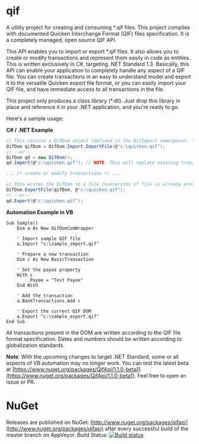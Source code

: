 # qif
A utility project for creating and consuming *.qif files. This project complies with documented Quicken Interchange Format (QIF) files specification. It is a completely managed, open source QIF API.

This API enables you to import or export *.qif files. It also allows you to create or modify transactions and represent them easily in code as entities. This is written exclusively in C#, targeting .NET Standard 1.3. Basically, this API can enable your application to completely handle any aspect of a QIF file. You can create transactions in an easy to understand model and export it to the versatile Quicken export file format, or you can easily import your QIF file, and have immediate access to all transactions in the file.

This project only produces a class library (*.dll). Just drop this library in place and reference it in your .NET application, and you're ready to go.

Here's a sample usage:

**C# / .NET Example**
```csharp
// This returns a QifDom object (defined in the QifImport namespace). The QifDom represents all transactions found in the QIF file.
QifDom qifDom = QifDom.Import.ImportFile(@"c:\quicken.qif");
// --or--
QifDom qd = new QifDom();
qd.Import(@"c:\quicken.qif"); // NOTE: This will replace existing transactions in the QifDom instance.

... /* create or modify transactions */ ...

// This writes the QifDom to a file (overwrites if file is already present).
QifDom.ExportFile(qifDom, @"c:\quicken.qif");
// --or--
qd.Export(@"c:\quicken.qif");
```

**Automation Example in VB**
```
Sub Sample()
    Dim a As New QifDomComWrapper
    
    ' Import sample QIF file
    a.Import "c:\sample_import.qif"
    
    ' Prepare a new transaction
    Dim c As New BasicTransaction
    
    ' Set the payee property
    With c
        .Payee = "Test Payee"
    End With
    
    ' Add the transaction
    a.BankTransactions.Add c
    
    ' Export the current QIF DOM
    a.Export "c:\sample_export.qif"
End Sub
```
All transactions present in the DOM are written according to the QIF file format specification. Dates and numbers should be written according to globalization standards.

**Note**: With the upcoming changes to target .NET Standard, some or all aspects of VB automation may no longer work. You can test the latest beta at [https://www.nuget.org/packages/QifApi/1.1.0-beta1](https://www.nuget.org/packages/QifApi/1.1.0-beta1). Feel free to open an issue or PR.

# NuGet
Releases are published on NuGet: [http://www.nuget.org/packages/qifapi](http://www.nuget.org/packages/qifapi) after every successful build of the master branch on AppVeyor. Build Status: [![Build status](https://ci.appveyor.com/api/projects/status/bv78m70dsop3i273/branch/master?svg=true)](https://ci.appveyor.com/project/ShaneWalters/qif/branch/master)

